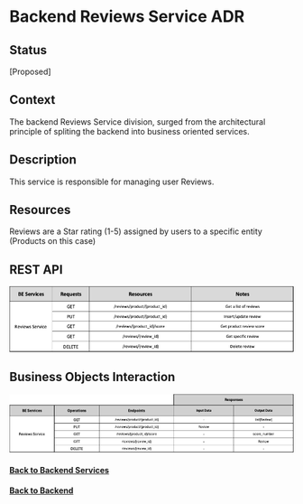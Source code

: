 # Backend Reviews Service ADR

## Status

[Proposed]

## Context

The backend Reviews Service division, surged from the architectural principle of spliting the backend into business oriented services. 

## Description

This service is responsible for managing user Reviews.

## Resources

Reviews are a Star rating (1-5) assigned by users to a specific entity (Products on this case)

## REST API

<img src="../requests/assets/ReviewsService.png" alt="REST Reviews Service" />

## Business Objects Interaction


<img src="../business-objects/assets/ReviewsBOs.png" alt="Business Objects Interaction" />


#### [Back to Backend Services](./README.md)
#### [Back to Backend](../README.md)